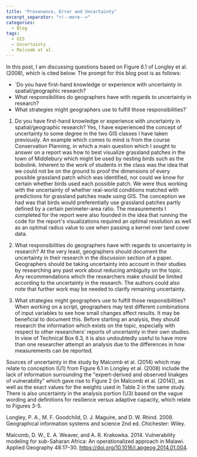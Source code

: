 ```yaml
---
title: "Provenance, Error and Uncertainty"
excerpt_separator: "<!--more-->"
categories:
  - Blog
tags:
  - GIS
  - Uncertainty
  - Malcomb et al.
---
```


In this post, I am discussing questions based on Figure 6.1 of Longley et al. (2008), which is cited below. The prompt for this blog post is as follows:

- `Do you have first-hand knowledge or experience with uncertainty in spatial/geographic research?
- What responsibilities do geographers have with regards to uncertainty in research?
- What strategies might geographers use to fulfill those responsibilities?`


1. Do you have first-hand knowledge or experience with uncertainty in spatial/geographic research?
Yes, I have experienced the concept of uncertainty to some degree in the two GIS classes I have taken previously. An example which comes to mind is from the course Conservation Planning, in which a main question which I sought to answer on a report was how to best visualize grassland patches in the town of Middlebury which might be used by nesting birds such as the bobolink. Inherent to the work of students in the class was the idea that we could not be on the ground to proof the dimensions of every possible grassland patch which was identified, nor could we know for certain whether birds used each possible patch. We were thus working with the uncertainty of whether real-world conditions matched with predictions for grassland patches made using GIS. The conception we had was that birds would preferentially use grassland patches partly defined by a certain perimeter-area ratio. The measurements I completed for the report were also founded in the idea that running the code for the report's visualizations required an optimal resolution as well as an optimal radius value to use when passing a kernel over land cover data.


2. What responsibilities do geographers have with regards to uncertainty in research?
At the very least, geographers should document the uncertainty in their research in the discussion section of a paper. Geographers should be taking uncertainty into account in their studies by researching any past work about reducing ambiguity on the topic. Any recommendations which the researchers make should be limited according to the uncertainty in the research. The authors could also note that further work may be needed to clarify remaining uncertainty.


3. What strategies might geographers use to fulfill those responsibilities?
When working on a script, geographers may test different combinations of input variables to see how small changes affect results. It may be beneficial to document this. Before starting an analysis, they should research the information which exists on the topic, especially with respect to other researchers' reports of uncertainty in their own studies. In view of Technical Box 6.3, it is also undoubtedly useful to have more than one researcher attempt an analysis due to the differences in how measurements can be reported. 

Sources of uncertainty in the study by Malcomb et al. (2014) which may relate to conception (U1) from Figure 6.1 in Longley et al. (2008) include the lack of information surrounding the "expert-derived and observed linakges of vulnerability" which gave rise to Figure 2 (in Malcomb et al. [2014]), as well as the exact values for the weights used in Table 2 in the same study. There is also uncertainty in the analysis portion (U3) based on the vague wording and definitions for resilience versus adaptive capacity, which relate to Figures 3-5.

Longley, P. A., M. F. Goodchild, D. J. Maguire, and D. W. Rhind. 2008. Geographical information systems and science 2nd ed. Chichester: Wiley.

Malcomb, D. W., E. A. Weaver, and A. R. Krakowka. 2014. Vulnerability modeling for sub-Saharan Africa: An operationalized approach in Malawi. Applied Geography 48:17–30. https://doi.org/10.1016/j.apgeog.2014.01.004.